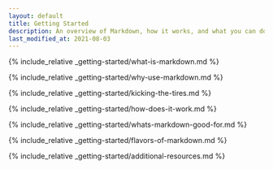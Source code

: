 ```yaml
---
layout: default
title: Getting Started
description: An overview of Markdown, how it works, and what you can do with it.
last_modified_at: 2021-08-03
---
```


{% include_relative _getting-started/what-is-markdown.md %}

{% include_relative _getting-started/why-use-markdown.md %}

{% include_relative _getting-started/kicking-the-tires.md %}

{% include_relative _getting-started/how-does-it-work.md %}

{% include_relative _getting-started/whats-markdown-good-for.md %}

{% include_relative _getting-started/flavors-of-markdown.md %}

{% include_relative _getting-started/additional-resources.md %}
